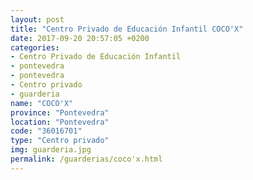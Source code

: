 ```yaml
---
layout: post
title: "Centro Privado de Educación Infantil COCO'X"
date: 2017-09-20 20:57:05 +0200
categories:
- Centro Privado de Educación Infantil
- pontevedra
- pontevedra
- Centro privado
- guarderia
name: "COCO'X"
province: "Pontevedra"
location: "Pontevedra"
code: "36016701"
type: "Centro privado"
img: guarderia.jpg
permalink: /guarderias/coco'x.html
---
```

